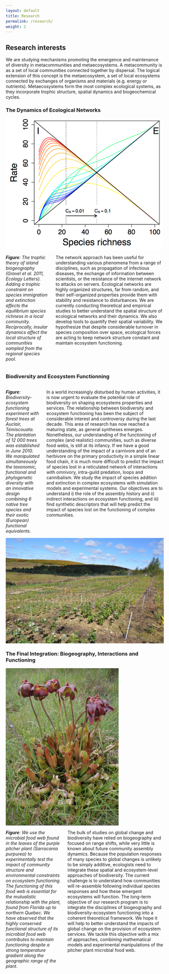 ```yaml
---
layout: default
title: Research
permalink: /research/
weight: 2
---
```


## Research interests

We are studying mechanisms promoting the emergence and maintenance of diversity in metacommunities and metaecosystems. A metacommunity is as a set of local communities connected together by dispersal. The logical extension of this concept is the metaecosystem, a set of local ecosystems connected by exchanges of organisms and materials (e.g. energy or nutrients). Metaecosystems form the most complex ecological systems, as they incorporate trophic structure, spatial dynamics and biogeochemical cycles.

### The Dynamics of Ecological Networks

<div class="row">
<div class="large-5 columns">
    <img src="/assets/img/ttib.jpg" alt="richness"/>
  </div>

<div class="large-7 columns">
  <p style="font-weight:400;font-style:italic;">
  <b>Figure</b>: The trophic theory of island biogeography (Gravel et al. 2011, Ecology Letters). Adding a trophic constraint on species immigration and extinction affects the equilibrium species richness in a local community. Reciprocally, insular dynamics affect the local structure of communities sampled from the regional species pool.
  </p>
  <p>
  The network approach has been useful for understanding various phenomena from a range of disciplines, such as propagation of infectious diseases, the exchange of information between scientists, or the resistance of the internet network to attacks on servers. Ecological networks are highly organized structures, far from random, and their self-organized properties provide them with stability and resistance to disturbances. We are currently conducting theoretical and empirical studies to better understand the spatial structure of ecological networks and their dynamics. We also develop tools to quantify their spatial variability. We hypothesize that despite considerable turnover in species composition over space, ecological forces are acting to keep network structure constant and maintain ecosystem functioning.
</p>
</div>
  </div>

### Biodiversity and Ecosystem Functionning

<div class="row">
<div class="large-7 columns">
  <p style="font-weight:400;font-style:italic;">
<b>Figure</b>: Biodiversity-ecosystem functioning experiment with forest trees at Auclair, Témiscouata. The plantation of 12 000 trees was established in June 2010. We manipulated simultaneously the taxonomic, functional and phylogenetic diversity with an innovative design combining 6 native tree species and their exotic (European) functional equivalents.
</p>
<p>
In a world increasingly disturbed by human activities, it is now urgent to evaluate the potential role of biodiversity on shaping ecosystems properties and services. The relationship between biodiversity and ecosystem functioning has been the subject of considerable interest and controversy during the last decade. This area of research has now reached a maturing state, as general syntheses emerges. Nonetheless, our understanding of the functioning of complex (and realistic) communities, such as diverse food webs, is still at its infancy. If we have a good understanding of the impact of a carnivore and of an herbivore on the primary productivity in a simple linear food chain, it is much more difficult to predict the impact of species lost in a reticulated network of interactions with omnivory, intra-guild predation, loops and cannibalism. We study the impact of species addition and extinction in complex ecosystems with simulation models and experimental systems. Our objectives are to understand i) the role of the assembly history and ii) indirect interactions on ecosystem functioning, and iii) find synthetic descriptors that will help predict the impact of species lost on the functioning of complex communities.
</p>
</div>

<div class="large-5 columns">
    <img src="/assets/img/auclair.jpg" alt="richness"/>
</div>
  </div>

### The Final Integration: Biogeography, Interactions and Functioning
<div class="row">
<div class="large-5 columns">
    <img src="/assets/img/pitcher.jpg" alt="richness"/>
</div>

<div class="large-7 columns">
  <p style="font-weight:400;font-style:italic;"><b>Figure</b>: We use the microbial food web found in the leaves of the purple pitcher plant (Sarracania purpurea) to experimentally test the impact of community structure and environmental constraints on ecosystem functioning. The functioning of this food web is essential for the mutualistic relationship with the plant, found from Florida up to northern Quebec. We have observed that the highly conserved functional structure of its microbial food web contributes to maintain functioning despite a strong temperature gradient along the geographic range of the plant.
</p>
<p>
The bulk of studies on global change and biodiversity have relied on biogeography and focused on range shifts, while very little is known about future community assembly dynamics. Because the population responses of many species to global changes is unlikely to be simply additive, ecologists need to integrate these spatial and ecosystem-level approaches of biodiversity. The current challenge is to understand how communities will re-assemble following individual species responses and how these emergent ecosystems will function. The long-term objective of our research program is to integrate the disciplines of biogeography and biodiversity-ecosystem functioning into a coherent theoretical framework. We hope it will help to better understand the impacts of global change on the provision of ecosystem services. We tackle this objective with a mix of approaches, combining mathematical models and experimental manipulations of the pitcher plant microbial food web.
</p>
</div>
  </div>
